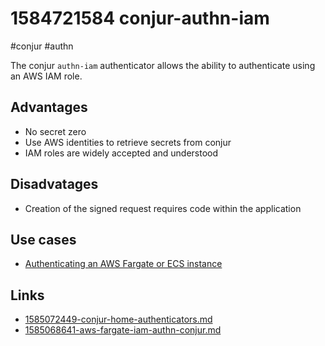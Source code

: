 # 1584721584 conjur-authn-iam
#conjur #authn

The conjur `authn-iam` authenticator allows the ability to authenticate using an AWS IAM role.

## Advantages
- No secret zero
- Use AWS identities to retrieve secrets from conjur
- IAM roles are widely accepted and understood

## Disadvatages
- Creation of the signed request requires code within the application

## Use cases
- [Authenticating an AWS Fargate or ECS instance](1585068641-aws-fargate-iam-authn-conjur.md)

## Links
- [1585072449-conjur-home-authenticators.md](1585072449-conjur-home-authenticators.md)
- [1585068641-aws-fargate-iam-authn-conjur.md](1585068641-aws-fargate-iam-authn-conjur.md)
